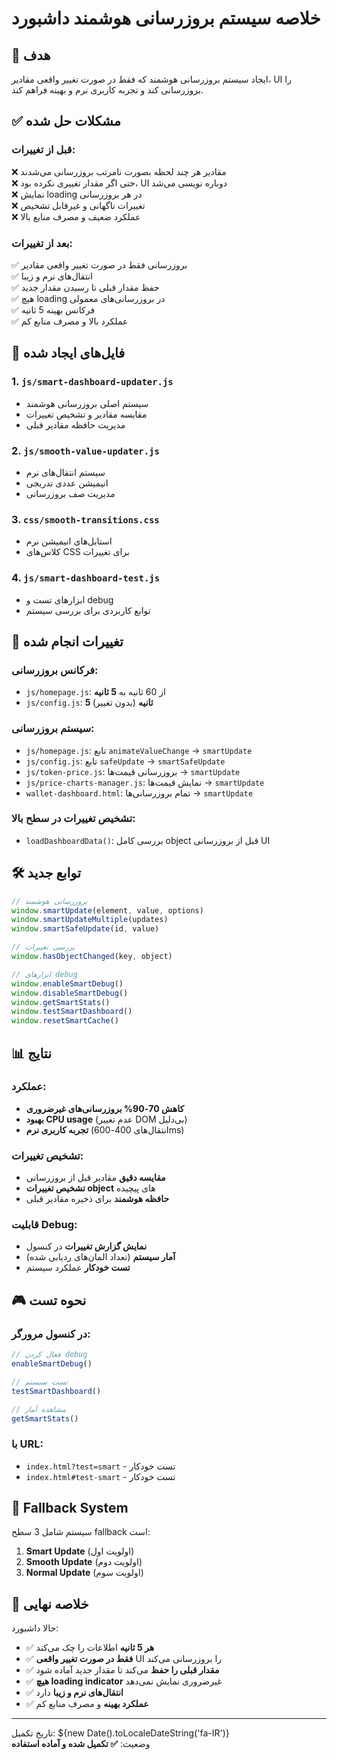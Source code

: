 # خلاصه سیستم بروزرسانی هوشمند داشبورد

## 🎯 هدف
ایجاد سیستم بروزرسانی هوشمند که فقط در صورت تغییر واقعی مقادیر، UI را بروزرسانی کند و تجربه کاربری نرم و بهینه فراهم کند.

## ✅ مشکلات حل شده

### قبل از تغییرات:
❌ مقادیر هر چند لحظه بصورت نامرتب بروزرسانی می‌شدند  
❌ حتی اگر مقدار تغییری نکرده بود، UI دوباره نویسی می‌شد  
❌ نمایش loading در هر بروزرسانی  
❌ تغییرات ناگهانی و غیرقابل تشخیص  
❌ عملکرد ضعیف و مصرف منابع بالا  

### بعد از تغییرات:
✅ بروزرسانی فقط در صورت تغییر واقعی مقادیر  
✅ انتقال‌های نرم و زیبا  
✅ حفظ مقدار قبلی تا رسیدن مقدار جدید  
✅ هیچ loading در بروزرسانی‌های معمولی  
✅ فرکانس بهینه 5 ثانیه  
✅ عملکرد بالا و مصرف منابع کم  

## 🔧 فایل‌های ایجاد شده

### 1. `js/smart-dashboard-updater.js`
- سیستم اصلی بروزرسانی هوشمند
- مقایسه مقادیر و تشخیص تغییرات
- مدیریت حافظه مقادیر قبلی

### 2. `js/smooth-value-updater.js` 
- سیستم انتقال‌های نرم
- انیمیشن عددی تدریجی
- مدیریت صف بروزرسانی

### 3. `css/smooth-transitions.css`
- استایل‌های انیمیشن نرم
- کلاس‌های CSS برای تغییرات

### 4. `js/smart-dashboard-test.js`
- ابزارهای تست و debug
- توابع کاربردی برای بررسی سیستم

## 🔄 تغییرات انجام شده

### فرکانس بروزرسانی:
- `js/homepage.js`: از 60 ثانیه به **5 ثانیه**
- `js/config.js`: **5 ثانیه** (بدون تغییر)

### سیستم بروزرسانی:
- `js/homepage.js`: تابع `animateValueChange` → `smartUpdate`
- `js/config.js`: تابع `safeUpdate` → `smartSafeUpdate` 
- `js/token-price.js`: بروزرسانی قیمت‌ها → `smartUpdate`
- `js/price-charts-manager.js`: نمایش قیمت‌ها → `smartUpdate`
- `wallet-dashboard.html`: تمام بروزرسانی‌ها → `smartUpdate`

### تشخیص تغییرات در سطح بالا:
- `loadDashboardData()`: بررسی کامل object قبل از بروزرسانی UI

## 🛠️ توابع جدید

```javascript
// بروزرسانی هوشمند
window.smartUpdate(element, value, options)
window.smartUpdateMultiple(updates)
window.smartSafeUpdate(id, value)

// بررسی تغییرات
window.hasObjectChanged(key, object)

// ابزارهای debug
window.enableSmartDebug()
window.disableSmartDebug()
window.getSmartStats()
window.testSmartDashboard()
window.resetSmartCache()
```

## 📊 نتایج

### عملکرد:
- **کاهش 70-90% بروزرسانی‌های غیرضروری**
- **بهبود CPU usage** (عدم تغییر DOM بی‌دلیل)
- **تجربه کاربری نرم** (انتقال‌های 400-600ms)

### تشخیص تغییرات:
- **مقایسه دقیق** مقادیر قبل از بروزرسانی
- **تشخیص تغییرات object** های پیچیده
- **حافظه هوشمند** برای ذخیره مقادیر قبلی

### قابلیت Debug:
- **نمایش گزارش تغییرات** در کنسول
- **آمار سیستم** (تعداد المان‌های ردیابی شده)
- **تست خودکار** عملکرد سیستم

## 🎮 نحوه تست

### در کنسول مرورگر:
```javascript
// فعال کردن debug
enableSmartDebug()

// تست سیستم
testSmartDashboard()

// مشاهده آمار
getSmartStats()
```

### با URL:
- `index.html?test=smart` - تست خودکار
- `index.html#test-smart` - تست خودکار

## 🔄 Fallback System

سیستم شامل 3 سطح fallback است:
1. **Smart Update** (اولویت اول)
2. **Smooth Update** (اولویت دوم) 
3. **Normal Update** (اولویت سوم)

## 🚀 خلاصه نهایی

حالا داشبورد:
- ✅ **هر 5 ثانیه** اطلاعات را چک می‌کند
- ✅ **فقط در صورت تغییر واقعی** UI را بروزرسانی می‌کند
- ✅ **مقدار قبلی را حفظ** می‌کند تا مقدار جدید آماده شود
- ✅ **هیچ loading indicator** غیرضروری نمایش نمی‌دهد
- ✅ **انتقال‌های نرم و زیبا** دارد
- ✅ **عملکرد بهینه** و مصرف منابع کم

---
تاریخ تکمیل: ${new Date().toLocaleDateString('fa-IR')}  
وضعیت: **✅ تکمیل شده و آماده استفاده**